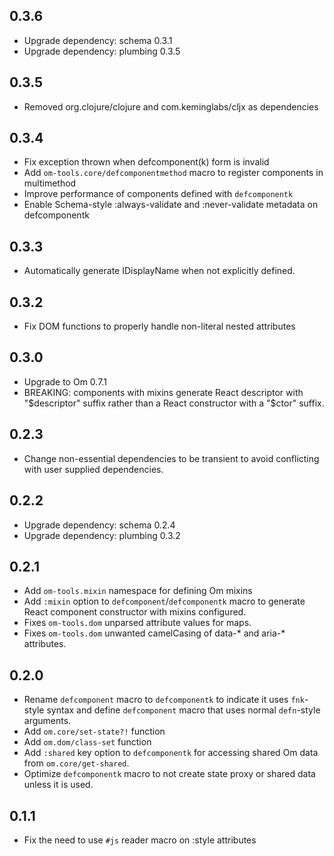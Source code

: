 ## 0.3.6

*   Upgrade dependency: schema 0.3.1
*   Upgrade dependency: plumbing 0.3.5

## 0.3.5

*   Removed org.clojure/clojure and com.keminglabs/cljx as dependencies

## 0.3.4

*   Fix exception thrown when defcomponent(k) form is invalid
*   Add `om-tools.core/defcomponentmethod` macro to register components in multimethod
*   Improve performance of components defined with `defcomponentk`
*   Enable Schema-style :always-validate and :never-validate metadata on
    defcomponentk

## 0.3.3

*   Automatically generate IDisplayName when not explicitly defined.

## 0.3.2

*   Fix DOM functions to properly handle non-literal nested attributes

## 0.3.0

*   Upgrade to Om 0.7.1
*   BREAKING: components with mixins generate React descriptor with "$descriptor"
    suffix rather than a React constructor with a "$ctor" suffix.

## 0.2.3

*   Change non-essential dependencies to be transient to avoid conflicting with
    user supplied dependencies.

## 0.2.2

*   Upgrade dependency: schema 0.2.4
*   Upgrade dependency: plumbing 0.3.2

## 0.2.1

*   Add `om-tools.mixin` namespace for defining Om mixins
*   Add `:mixin` option to `defcomponent`/`defcomponentk` macro to generate
    React component constructor with mixins configured.
*   Fixes `om-tools.dom` unparsed attribute values for maps.
*   Fixes `om-tools.dom` unwanted camelCasing of data-* and aria-* attributes.

## 0.2.0

*   Rename `defcomponent` macro to `defcomponentk` to indicate it uses
    `fnk`-style syntax and define `defcomponent` macro that uses normal
    `defn`-style arguments.
*   Add `om.core/set-state?!` function
*   Add `om.dom/class-set` function
*   Add `:shared` key option to `defcomponentk` for accessing shared
    Om data from `om.core/get-shared`.
*   Optimize `defcomponentk` macro to not create state proxy or shared
    data unless it is used.

## 0.1.1

*   Fix the need to use `#js` reader macro on :style attributes
